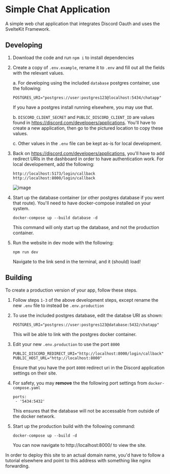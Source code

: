 # Simple Chat Application

A simple web chat application that integrates Discord Oauth and uses the SvelteKit Framework.

## Developing

1. Download the code and run `npm i` to install dependencies

2. Create a copy of `.env.example`, rename it to `.env` and fill out all the fields with the relevant values.

   a. For developing using the included `database` postgres container, use the following:

   ```
   POSTGRES_URI="postgres://user:postgres123@localhost:5434/chatapp"
   ```
   
   If you have a postgres install running elsewhere, you may use that.

   b. `DISCORD_CLIENT_SECRET` and `PUBLIC_DISCORD_CLIENT_ID` are values found in https://discord.com/developers/applications. You'll have to create a new application, then go to the pictured location to copy these values.

   c. Other values in the `.env` file can be kept as-is for local development.

3. Back on https://discord.com/developers/applications, you'll have to add redirect URIs in the dashboard in order to have authentication work. For local developement, add the following:

   ```
   http://localhost:5173/login/callback
   http://localhost:8000/login/callback
   ```
   
   ![image](https://user-images.githubusercontent.com/94007463/201015643-cf2c4912-37f3-4de1-b47b-7f00f4b9a17d.png)


4. Start up the database container (or other postgres database if you went that route). You'll need to have docker-compose installed on your system.

   ```
   docker-compose up --build database -d
   ```

   This command will only start up the database, and not the production container.

5. Run the website in dev mode with the following:

   ```
   npm run dev
   ```

   Navigate to the link send in the terminal, and it (should) load!

## Building

To create a production version of your app, follow these steps.

1. Follow steps `1-3` of the above development steps, except rename the new `.env` file to instead be `.env.production`

2. To use the included postgres database, edit the databse URI as shown:

   ```
   POSTGRES_URI="postgres://user:postgres123@database:5432/chatapp"
   ```

   This will be able to link with the postgres docker container.

3. Edit your new `.env.production` to use the port `8000`

   ```
   PUBLIC_DISCORD_REDIRECT_URI="http://localhost:8000/login/callback"
   PUBLIC_HOST_URL="http://localhost:8000"
   ```

   Ensure that you have the port `8000` redirect uri in the Discord application settings on their site.

4. For safety, you may **remove** the the following port settings from `docker-compose.yaml`

   ```
   ports:
   	- '5434:5432'
   ```

   This ensures that the database will not be accessable from outside of the docker network.

5. Start up the production build with the following command:
   ```
   docker-compose up --build -d
   ```
   You can now navigate to http://localhost:8000/ to view the site.

In order to deploy this site to an actual domain name, you'd have to follow a tutorial elsewhere and point to this address with something like nginx forwarding.

